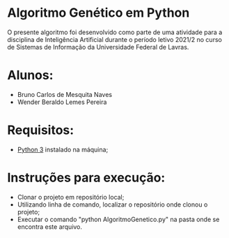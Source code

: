 # Algoritmo Genético em Python

O presente algoritmo foi desenvolvido como parte de uma atividade para a disciplina de Inteligência Artificial durante o período letivo 2021/2 no curso de Sistemas de Informação da Universidade Federal de Lavras.

# Alunos:
* Bruno Carlos de Mesquita Naves
* Wender Beraldo Lemes Pereira

# Requisitos:
* [Python 3](https://www.python.org/downloads/) instalado na máquina;

# Instruções para execução:
* Clonar o projeto em repositório local;
* Utilizando linha de comando, localizar o repositório onde clonou o projeto;
* Executar o comando "python AlgoritmoGenetico.py" na pasta onde se encontra este arquivo.
